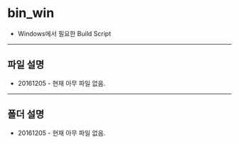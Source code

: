 **bin_win**
===================

* Windows에서 필요한 Build Script

-------------
파일 설명
-------------

* 20161205 - 현재 아무 파일 없음.

-------------
폴더 설명
-------------

* 20161205 - 현재 아무 파일 없음.